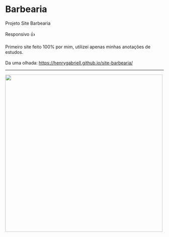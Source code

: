  # Barbearia
  
Projeto Site Barbearia
<br>
<br>
Responsivo 👍
<br>
<br>
Primeiro site feito 100% por mim, utilizei apenas minhas anotações de estudos.
<br>
<br>
Da uma olhada:  https://henrygabriell.github.io/site-barbearia/
<br>
<hr>
<img align="center"  width="500" src="https://user-images.githubusercontent.com/96191361/187441557-c7380c30-0312-435d-878d-f1da2a792e04.png">



